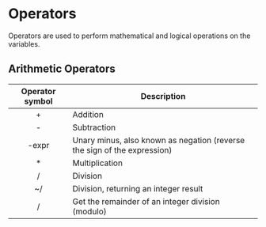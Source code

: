 # Operators

Operators are used to perform mathematical and logical operations on the variables. 

## Arithmetic Operators

| Operator symbol| Description  |
| :-------------:  | -----------|
| +                | Addition     | 
| -                | Subtraction  |   
| -expr            | Unary minus, also known as negation (reverse the sign of the expression)     |   
| *                | Multiplication     | 
| /                | Division     |   
| ~/               | Division, returning an integer result     | 
| /                | Get the remainder of an integer division (modulo)     |   
